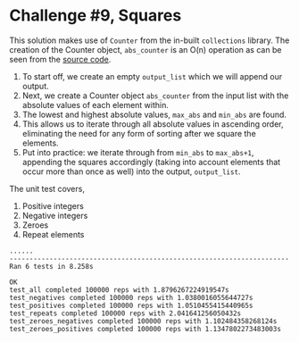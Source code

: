 # Challenge #9, Squares

This solution makes use of `Counter` from the in-built `collections` library. The creation of the Counter object, `abs_counter` is an O(n) operation as can be seen from the [source code](https://hg.python.org/cpython/file/2.7/Lib/collections.py#l528).

1. To start off, we create an empty `output_list` which we will append our output.
2. Next, we create a Counter object `abs_counter` from the input list with the absolute values of each element within. 
3. The lowest and highest absolute values, `max_abs` and `min_abs` are found.
4. This allows us to iterate through all absolute values in ascending order, eliminating the need for any form of sorting after we square the elements. 
5. Put into practice: we iterate through from `min_abs` to `max_abs+1`, appending the squares accordingly (taking into account elements that occur more than once as well) into the output, `output_list`.

The unit test covers,

1. Positive integers
2. Negative integers
3. Zeroes
4. Repeat elements

```
......
----------------------------------------------------------------------
Ran 6 tests in 8.258s

OK
test_all completed 100000 reps with 1.8796267224919547s
test_negatives completed 100000 reps with 1.0380016055644727s
test_positives completed 100000 reps with 1.0510455415440965s
test_repeats completed 100000 reps with 2.041641256050432s
test_zeroes_negatives completed 100000 reps with 1.102484358268124s
test_zeroes_positives completed 100000 reps with 1.1347802273483003s
```
